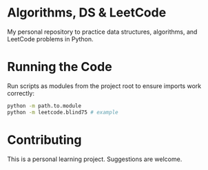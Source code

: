 # Algorithms, DS & LeetCode

My personal repository to practice data structures, algorithms, and LeetCode problems in Python.

# Running the Code

Run scripts as modules from the project root to ensure imports work correctly:

```bash
python -m path.to.module
python -m leetcode.blind75 # example
```

# Contributing

This is a personal learning project. Suggestions are welcome.